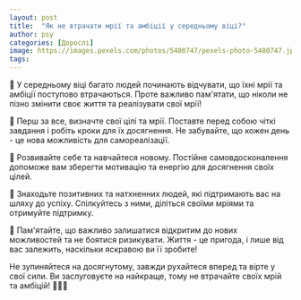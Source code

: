 ```yaml
---
layout: post
title:  "Як не втрачати мрії та амбіції у середньому віці?"
author: psy
categories: [Дорослі]
image: https://images.pexels.com/photos/5480747/pexels-photo-5480747.jpeg?auto=compress&cs=tinysrgb&fit=crop&h=627&w=1200
tags: 
---
```


🌟 У середньому віці багато людей починають відчувати, що їхні мрії та амбіції поступово втрачаються. Проте важливо пам'ятати, що ніколи не пізно змінити своє життя та реалізувати свої мрії! 

🌟 Перш за все, визначте свої цілі та мрії. Поставте перед собою чіткі завдання і робіть кроки для їх досягнення. Не забувайте, що кожен день - це нова можливість для самореалізації.

🌟 Розвивайте себе та навчайтеся новому. Постійне самовдосконалення допоможе вам зберегти мотивацію та енергію для досягнення своїх цілей.

🌟 Знаходьте позитивних та натхненних людей, які підтримають вас на шляху до успіху. Спілкуйтесь з ними, діліться своїми мріями та отримуйте підтримку.

🌟 Пам'ятайте, що важливо залишатися відкритим до нових можливостей та не боятися ризикувати. Життя - це пригода, і лише від вас залежить, наскільки яскравою ви її зробите!

Не зупиняйтеся на досягнутому, завжди рухайтеся вперед та вірте у свої сили. Ви заслуговуєте на найкраще, тому не втрачайте своїх мрій та амбіцій! 🌈💪🌟


